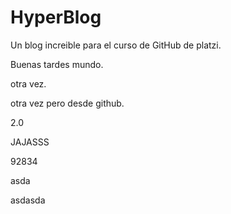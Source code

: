 # HyperBlog
Un blog increible para el curso de GitHub de platzi.

Buenas tardes mundo.

otra vez.

otra vez pero desde github.

2.0

JAJASSS

92834


asda


asdasda